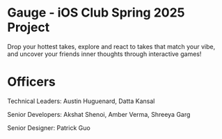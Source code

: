 # Gauge - iOS Club Spring 2025 Project

Drop your hottest takes, explore and react to takes that match your vibe, and uncover your friends inner thoughts through interactive games!

# Officers
Technical Leaders: Austin Huguenard, Datta Kansal

Senior Developers: Akshat Shenoi, Amber Verma, Shreeya Garg

Senior Designer: Patrick Guo
